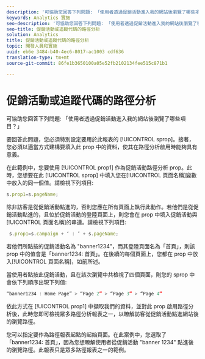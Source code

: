 ```yaml
---
description: '可協助您回答下列問題: 「使用者透過促銷活動進入我的網站後瀏覽了哪些項目？」'
keywords: Analytics 實施
seo-description: '可協助您回答下列問題: 「使用者透過促銷活動進入我的網站後瀏覽了哪些項目？」'
seo-title: 促銷活動或追蹤代碼的路徑分析
solution: Analytics
title: 促銷活動或追蹤代碼的路徑分析
topic: 開發人員和實施
uuid: eb6e 3484-b40-4ec6-8017-ac1003 cdf636
translation-type: tm+mt
source-git-commit: 86fe1b3650100a05e52fb2102134fee515c871b1

---
```



# 促銷活動或追蹤代碼的路徑分析

可協助您回答下列問題: 「使用者透過促銷活動進入我的網站後瀏覽了哪些項目？」

要回答此問題，您必須特別設定要用於此報表的 [!UICONTROL sprop]。接著，您必須以適當方式建構要填入此 prop 中的資料，使其在路徑分析啟用時能夠具有意義。

在此範例中，您要使用 [!UICONTROL prop1] 作為促銷活動路徑分析 prop。此時，您想要在此 [!UICONTROL sprop] 中填入您在[!UICONTROL 頁面名稱]變數中放入的同一個值。請檢視下列項目: 

```js
s.prop1=s.pageName;
```

除非訪客是從促銷活動點進的，否則您應在所有頁面上執行此動作。若他們是從促銷活動點進的，且位於促銷活動的登陸頁面上，則您會在 prop 中填入促銷活動與[!UICONTROL 頁面名稱]的串連。請檢視下列項目: 

```js
 s.prop1=s.campaign + ‘ : ’ + s.pageName;
```

若他們所點按的促銷活動名為 "banner1234"，而其登陸頁面名為「首頁」，則該 prop 中的值會是「banner1234: 首頁」。在後續的每個頁面上，您都在 prop 中放入[!UICONTROL 頁面名稱]，如前所述。

當使用者點按此促銷活動，且在該次瀏覽中共檢視了四個頁面，則您的 sprop 中會依下列順序出現下列值: 

```js
“banner1234 : Home Page” > “Page 2” > “Page 3” > “Page 4”
```

依此方式在 [!UICONTROL prop1] 中擷取我們的資料，並對此 prop 啟用路徑分析後，此時您即可檢視眾多路徑分析報表之一，以瞭解訪客從促銷活動點進網站後的瀏覽路徑。

您可以指定要作為路徑報表起點的起始頁面。在此案例中，您選取了「banner1234: 首頁」，因為您想瞭解使用者從促銷活動 "banner 1234" 點進後的瀏覽路徑。此報表只是眾多路徑報表之一的範例。
